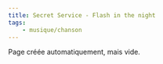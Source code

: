 ```yaml
---
title: Secret Service - Flash in the night
tags:
    - musique/chanson
---
```


Page créée automatiquement, mais vide.
